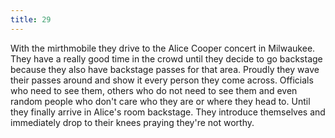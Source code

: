 ```yaml
---
title: 29
---
```


With the mirthmobile they drive to the Alice Cooper concert in Milwaukee.
They have a really good time in the crowd until they decide to go backstage because they also have backstage passes for that area.
Proudly they wave their passes around and show it every person they come across.
Officials who need to see them, others who do not need to see them and even random people who don't care who they are or where they head to.
Until they finally arrive in Alice's room backstage.
They introduce themselves and immediately drop to their knees praying they're not worthy.
